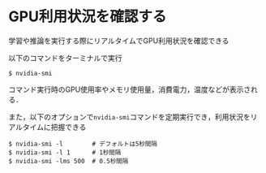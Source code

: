 # GPU利用状況を確認する

学習や推論を実行する際にリアルタイムでGPU利用状況を確認できる

以下のコマンドをターミナルで実行
```shell
$ nvidia-smi
```

コマンド実行時のGPU使用率やメモリ使用量，消費電力，温度などが表示される．

また，以下のオプションで```nvidia-smi```コマンドを定期実行でき，利用状況をリアルタイムに把握できる

```shell
$ nvidia-smi -l        # デフォルトは5秒間隔
$ nvidia-smi -l 1      # 1秒間隔
$ nvidia-smi -lms 500  # 0.5秒間隔
```
